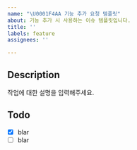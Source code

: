 ```yaml
---
name: "\U0001F4AA 기능 추가 요청 템플릿"
about: 기능 추가 시 사용하는 이슈 템플릿입니다.
title: ''
labels: feature
assignees: ''

---
```


## Description
작업에 대한 설명을 입력해주세요.

## Todo
- [x] blar
- [ ] blar
